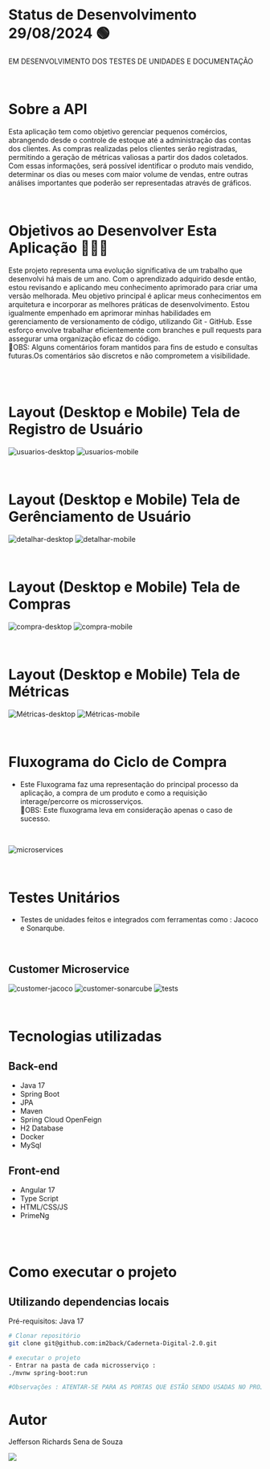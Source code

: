 # Status de Desenvolvimento 29/08/2024 🟢 
EM DESENVOLVIMENTO DOS TESTES DE UNIDADES E DOCUMENTAÇÃO
  
<br>

# Sobre a API 
Esta aplicação tem como objetivo gerenciar pequenos comércios, abrangendo desde o controle de estoque até a administração das contas dos clientes.
As compras realizadas pelos clientes serão registradas, permitindo a geração de métricas valiosas a partir dos dados coletados. Com essas informações, 
será possível identificar o produto mais vendido, determinar os dias ou meses com maior volume de vendas, entre outras análises importantes que poderão ser representadas através de gráficos.

<br>

# Objetivos ao Desenvolver Esta Aplicação 🏋🏻‍♀️
Este projeto representa uma evolução significativa de um trabalho que desenvolvi há mais de um ano. Com o aprendizado adquirido desde então, 
estou revisando e aplicando meu conhecimento aprimorado para criar uma versão melhorada.
Meu objetivo principal é aplicar meus conhecimentos em arquitetura e incorporar as melhores práticas de desenvolvimento.
Estou igualmente empenhado em aprimorar minhas habilidades em gerenciamento de versionamento de código, utilizando Git - GitHub.
Esse esforço envolve trabalhar eficientemente com branches e pull requests para assegurar uma organização eficaz do código.<BR>
📌OBS: Alguns comentários foram mantidos para fins de estudo e consultas futuras.Os comentários são discretos e não comprometem a visibilidade.

<br><br>

# Layout (Desktop e Mobile) Tela de Registro de Usuário
![usuarios-desktop](https://github.com/user-attachments/assets/71a9ac3e-6603-47da-a355-ff29173f24ca)
![usuarios-mobile](https://github.com/user-attachments/assets/e3ac2f11-39aa-4c4e-a806-e8ae15d84b42)

<br>

# Layout (Desktop e Mobile) Tela de Gerênciamento de Usuário

![detalhar-desktop](https://github.com/user-attachments/assets/6a46f60e-68a1-4add-8453-46a04e195a8e)
![detalhar-mobile](https://github.com/user-attachments/assets/61d104e0-2f01-4f89-a3f0-c81f36ca644b)

<br>

# Layout (Desktop e Mobile) Tela de Compras

![compra-desktop](https://github.com/user-attachments/assets/2d7d3363-eff9-4a3d-a38b-91e1a6236576)
![compra-mobile](https://github.com/user-attachments/assets/5f771a0a-5d35-4c77-b374-095e33fa9cb6)

<br>

# Layout (Desktop e Mobile) Tela de Métricas

![Métricas-desktop](https://github.com/user-attachments/assets/a86208ef-58d4-414e-be90-90eace48889c)
![Métricas-mobile](https://github.com/user-attachments/assets/c1f82f1d-d0ad-49f5-a149-b4b7394e3741)


<br>

# Fluxograma do Ciclo de Compra
- Este Fluxograma faz uma representação do principal processo da aplicação, a compra de um produto e como a requisição interage/percorre os microsserviços. <br>
  📌OBS: Este fluxograma leva em consideração apenas o caso de sucesso.
<br>

![microservices](https://github.com/im2back/Caderneta-Digital-2.0/assets/117541466/1baaf31d-53ba-4c5e-adaf-7063fe8fe0a7)

<br>

# Testes Unitários
- Testes de unidades feitos e integrados com ferramentas como : Jacoco e Sonarqube.

<br>
  
## Customer Microservice
![customer-jacoco](https://github.com/user-attachments/assets/ade08480-be21-4f0e-aae7-f891f66545bf)
![customer-sonarcube](https://github.com/user-attachments/assets/2f9a4338-d7fb-489b-9e01-756b4aa7a476)
![tests](https://github.com/user-attachments/assets/9ac97e26-1ff9-479a-865f-50b1a7a47131)

<br>


# Tecnologias utilizadas
## Back-end
- Java 17
- Spring Boot
- JPA 
- Maven
- Spring Cloud OpenFeign
- H2 Database
- Docker
- MySql
## Front-end
- Angular 17
- Type Script
- HTML/CSS/JS
- PrimeNg

<br><br>

# Como executar o projeto

## Utilizando dependencias locais
Pré-requisitos: Java 17

```bash
# Clonar repositório
git clone git@github.com:im2back/Caderneta-Digital-2.0.git

# executar o projeto
- Entrar na pasta de cada microsserviço :
./mvnw spring-boot:run

#Observações : ATENTAR-SE PARA AS PORTAS QUE ESTÃO SENDO USADAS NO PROJETO !!! VERIFICAR DISPONIBILIDADE DAS PORTAS !!!
```

# Autor

Jefferson Richards Sena de Souza

<a href="https://www.linkedin.com/in/jefferson-richards-sena-de-souza-4110a3222/" target="_blank"><img loading="lazy" src="https://img.shields.io/badge/-LinkedIn-%230077B5?style=flat&logo=linkedin&logoColor=white" target="_blank"></a>

